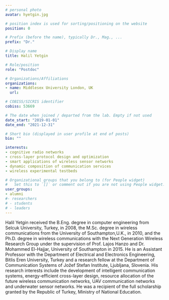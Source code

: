```yaml
---
# personal photo
avatar: hyetgin.jpg

# position index is used for sorting/positioning on the website
position: 0

# Prefix (before the name), typically Dr., Mag., ...
prefix: "Dr."

# Display name
title: Halil Yetgin

# Role/position
role: "Postdoc"

# Organizations/Affiliations
organizations:
- name: Middlesex University London, UK
  url: 

# COBISS/SICRIS identifier
cobiss: 53669

# The date when joined / departed from the lab. Empty if not used
date_start: "2019-01-01"
date_end: "2021-12-31"

# Short bio (displayed in user profile at end of posts)
bio: ""

interests:
- cognitive radio networks
- cross-layer protocol design and optimization
- smart applications of wireless sensor networks
- dynamic composition of communication services
- wireless experimental testbeds

# Organizational groups that you belong to (for People widget)
#   Set this to `[]` or comment out if you are not using People widget.
user_groups:
- alumni
#- researchers
# - students
# - leaders
---
```


Halil Yetgin received the B.Eng. degree in computer engineering from Selcuk University, Turkey, in 2008, the M.Sc. degree in wireless communications from the University of Southampton,U.K., in 2010, and the Ph.D. degree in wireless communications with the Next Generation Wireless Research Group under the supervision of Prof. Lajos Hanzo and Dr. Mohammed El-Hajjar, University of Southampton in 2015. He is an Assistant Professor with the Department of Electrical and Electronics Engineering, Bitlis Eren University, Turkey and a research fellow at the Department of Communication Systems of Jožef Stefan Institute, Ljubljana, Slovenia. His research interests include the development of intelligent communication systems, energy-efficient cross-layer design, resource allocation of the future wireless communication networks, UAV communication networks and underwater sensor networks. He was a recipient of the full scholarship granted by the Republic of Turkey, Ministry of National Education.
